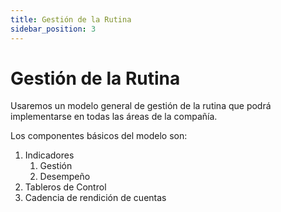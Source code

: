 ```yaml
---
title: Gestión de la Rutina
sidebar_position: 3
---
```


# Gestión de la Rutina

Usaremos un modelo general de gestión de la rutina que podrá implementarse en todas las áreas de la compañía.

Los componentes básicos del modelo son:

1. Indicadores
   1. Gestión
   2. Desempeño
2. Tableros de Control
3. Cadencia de rendición de cuentas


